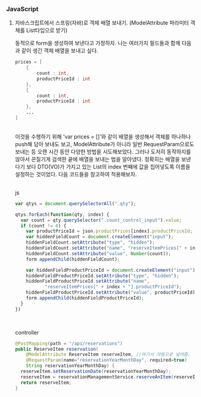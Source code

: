 ### JavaScript

1. 자바스크립트에서 스프링(자바)로 객체 배열 보내기. (ModelAttribute 파라미터 객체를 List타입으로 받기)

   동적으로 form을 생성하여 보낸다고 가정하자.
   나는 여러가지 필드들과 함께 다음과 같이 생긴 객체 배열을 보내고 싶다.

   ```java
   prices = [
       {
           count : int,
           productPriceId : int
       },
       {
           count : int,
           productPriceId : int
       }, 
       ...
   ]
   ```

   <br>이것을 수행하기 위해 'var prices = []'와 같이 배열을 생성해서 객체를 하나하나 push해 담아 보내도 보고, ModelAttribute가 아니라 일반 RequestParam으로도 보내는 등 오랜 시간 동안 다양한 방법을 시도해보았다.  그러나 도저히 동작하지를 않아서 끈질기게 검색한 끝에 배열을 보내는 법을 알아냈다. 정확히는 배열을 보낸다기 보다 DTO(VO)가 가지고 있는 List의 index 번째에 값을 집어넣도록 이름을 설정하는 것이었다. 다음 코드들을 참고하여 적용해보자.

   <br>js

   ```javascript
   var qtys = document.querySelectorAll(".qty");
   
   qtys.forEach(function(qty, index) {
     var count = qty.querySelector(".count_control_input").value;
     if (count != 0) {
       var productPriceId = json.productPrices[index].productPriceId;
       var hiddenFieldCount = document.createElement("input");
       hiddenFieldCount.setAttribute("type", "hidden");
       hiddenFieldCount.setAttribute("name", "reserveItemPrices[" + index + "].count");
       hiddenFieldCount.setAttribute("value", Number(count));
       form.appendChild(hiddenFieldCount);
   
       var hiddenFieldProductPriceId = document.createElement("input");
       hiddenFieldProductPriceId.setAttribute("type", "hidden");
       hiddenFieldProductPriceId.setAttribute("name", 
              "reserveItemPrices[" + index + "].productPriceId");
       hiddenFieldProductPriceId.setAttribute("value", productPriceId);
       form.appendChild(hiddenFieldProductPriceId);
     }
   })
   ```

   <br>

   controller

   ```java
   @PostMapping(path = "/api/reservations")
   public ReserveItem reservation(
       @ModelAttribute ReserveItem reserveItem, //여기서 자동으로 넣어줌.
       @RequestParam(name="reservationYearMonthDay", required=true) 
       String reservationYearMonthDay) {
     reserveItem.setReservationDate(reservationYearMonthDay);
     reserveItem = reservationManagementService.reserveAnItem(reserveItem, reserveItem.getReserveItemPrices());
     return reserveItem;
   }
   ```

   







